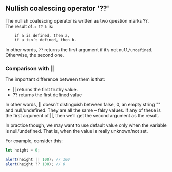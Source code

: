 ## Nullish coalescing operator '??'

The nullish coalescing operator is written as two question marks ??.  
The result of ```a ?? b``` is:
```JS 
    if a is defined, then a,
    if a isn’t defined, then b.
```
In other words, ```??``` returns the first argument if it’s not ```null/undefined```. Otherwise, the second one.

### Comparison with ||

The important difference between them is that:

- || returns the first truthy value.
- ?? returns the first defined value

In other words, || doesn’t distinguish between false, 0, an empty string "" and null/undefined. They are all the same – falsy values. If any of these is the first argument of ||, then we’ll get the second argument as the result.

In practice though, we may want to use default value only when the variable is null/undefined. That is, when the value is really unknown/not set.

For example, consider this:
```js
let height = 0;

alert(height || 100); // 100
alert(height ?? 100); // 0
```